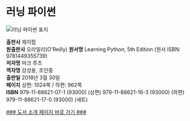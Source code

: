   
# 러닝 파이썬
  

![러닝 파이썬 표지]()

**출판사** 제이펍  
**원출판사** 오라일리(O'Reilly) 
**원서명** Learning Python, 5th Edition
(원서 ISBN: 9781449355739)  
**저자명** 마크 루츠  
**역자명** 강성용, 조인중  
**출판일** 2018년 3월 30일  
**페이지** 상편: 1024쪽 / 하편: 962쪽  
**ISBN** 979-11-88621-07-1 (93000) (상편)
979-11-88621-16-3 (93000) (하편)
979-11-88621-17-0 (93000) (세트) 

[### 도서 소개 페이지 바로 가기 ###]()